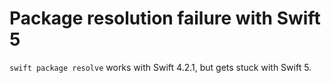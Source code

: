 # Package resolution failure with Swift 5

`swift package resolve` works with Swift 4.2.1, but gets stuck with Swift 5.
